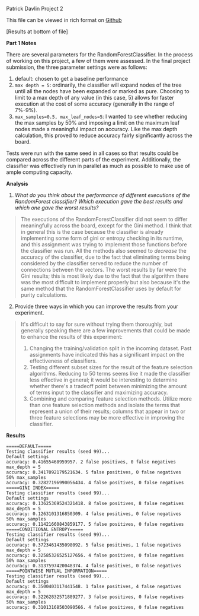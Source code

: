 Patrick Davlin
Project 2

This file can be viewed in rich format on [Github](https://github.com/pdavlin/fall-2021-school-code/tree/main/project-2)

[Results at bottom of file]

**Part 1 Notes**

There are several parameters for the RandomForestClassifier. In the process of working on this project, a few of them were assessed. In the final project submission, the three parameter settings were as follows:

1. default: chosen to get a baseline performance
2. `max depth = 5`: ordinarily, the classifier will expand nodes of the tree until all the nodes have been expanded or marked as pure. Choosing to limit to a max depth of any value (in this case, 5) allows for faster execution at the cost of some accuracy (generally in the range of 7%-9%).
3. `max_samples=0.5, max_leaf_nodes=5`: I wanted to see whether reducing the max samples by 50% and imposing a limit on the maximum leaf nodes made a meaningful impact on accuracy. Like the max depth calculation, this proved to reduce accuracy fairly significantly across the board.

Tests were run with the same seed in all cases so that results could be compared across the different parts of the experiment. Additionally, the classifier was effectively run in parallel as much as possible to make use of ample computing capacity.

**Analysis**

1. *What do you think about the performance of different executions of the RandomForest classifier? Which execution gave the best results and which one gave the worst results?*

> The executions of the RandomForestClassifier did not seem to differ meaningfully across the board, except for the Gini method. I think that in general this is the case because the classifier is already implementing some form of gini or entropy checking in its runtime, and this assignment was trying to implement those functions before the classifier was run. All the methods also seemed to *decrease* the accuracy of the classifier, due to the fact that eliminating terms being considered by the classifier served to reduce the number of connections between the vectors. The worst results by far were the Gini results; this is most likely due to the fact that the algorithm there was the most difficult to implement properly but also because it's the same method that the RandomForestClassifier uses by default for purity calculations.

2. Provide three ways in which you can improve the results from your experiment.

>It's difficult to say for sure without trying them thoroughly, but generally speaking there are a few improvements that could be made to enhance the results of this experiment:
> 
> 1. Changing the training/validation split in the incoming dataset. Past assignments have indicated this has a significant impact on the effectiveness of classifiers.
> 2. Testing different subset sizes for the result of the feature selection algorithms. Reducing to 50 terms seems like it made the classifier less effective in general; it would be interesting to determine whether there's a tradeoff point between minimizing the amount of terms input to the classifier and maximizing accuracy.
> 3. Combining and comparing feature selection methods. Utilize more than one feature selection methods and isolate the terms that represent a union of their results; columns that appear in two or three feature selections may be more effective in improving the classifier.


**Results**
```
=====DEFAULT=====
Testing classifier results (seed 99)...
Default settings
accuracy: 0.41655468959957. 2 false positives, 0 false negatives
max_depth = 5
accuracy: 0.3417092179521634. 5 false positives, 0 false negatives
50% max_samples
accuracy: 0.32827196990056434. 4 false positives, 0 false negatives
=====GINI INDEX=====
Testing classifier results (seed 99)...
Default settings
accuracy: 0.13625369524321418. 8 false positives, 8 false negatives
max_depth = 5
accuracy: 0.1263101316850309. 4 false positives, 0 false negatives
50% max_samples
accuracy: 0.11421660843859177. 5 false positives, 0 false negatives
=====CONDITIONAL ENTROPY=====
Testing classifier results (seed 99)...
Default settings
accuracy: 0.3723461435098092. 5 false positives, 1 false negatives
max_depth = 5
accuracy: 0.32585326525127656. 4 false positives, 0 false negatives
50% max_samples
accuracy: 0.3137597420048374. 4 false positives, 0 false negatives
=====POINTWISE MUTUAL INFORMATION=====
Testing classifier results (seed 99)...
Default settings
accuracy: 0.3500403117441548. 1 false positives, 4 false negatives
max_depth = 5
accuracy: 0.32262832571889277. 3 false positives, 0 false negatives
50% max_samples
accuracy: 0.31013168503090566. 4 false positives, 0 false negatives